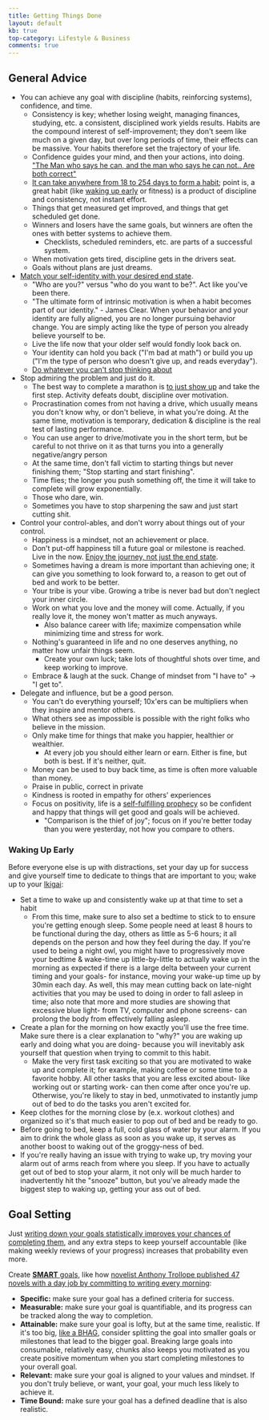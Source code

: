 ```yaml
---
title: Getting Things Done
layout: default
kb: true
top-category: Lifestyle & Business
comments: true
---
```


## General Advice

* You can achieve any goal with discipline (habits, reinforcing systems), confidence, and time.
  + Consistency is key; whether losing weight, managing finances, studying, etc. a consistent, disciplined work yields results. Habits are the compound interest of self-improvement; they don't seem like much on a given day, but over long periods of time, their effects can be massive. Your habits therefore set the trajectory of your life.
  + Confidence guides your mind, and then your actions, into doing. ["The Man who says he can, and the man who says he can not.. Are both correct"](./quotes.html)
  + [It can take anywhere from 18 to 254 days to form a habit](https://www.healthline.com/health/how-long-does-it-take-to-form-a-habit#tips-and-tricks); point is, a great habit (like [waking up early](#waking-up-early) or fitness) is a product of discipline and consistency, not instant effort.
  + Things that get measured get improved, and things that get scheduled get done.
  + Winners and losers have the same goals, but winners are often the ones with better systems to achieve them.
    - Checklists, scheduled reminders, etc. are parts of a successful system.
  + When motivation gets tired, discipline gets in the drivers seat.
  + Goals without plans are just dreams.
* [Match your self-identity with your desired end state](https://rescuetime.wpengine.com/james-clear/#identity).
  + "Who are you?" versus "who do you want to be?". Act like you've been there.
  + "The ultimate form of intrinsic motivation is when a habit becomes part of our identity." - James Clear. When your behavior and your identity are fully aligned, you are no longer pursuing behavior change. You are simply acting like the type of person you already believe yourself to be.
  + Live the life now that your older self would fondly look back on.
  + Your identity can hold you back ("I'm bad at math") or build you up ("I'm the type of person who doesn't give up, and reads everyday").
  + [Do whatever you can't stop thinking about](https://shime.sh/do-whatever-you-can%27t-stop-thinking-about)
* Stop admiring the problem and just do it.
  + The best way to complete a marathon is [to just show up](https://typesense.org/blog/the-unreasonable-effectiveness-of-just-showing-up-everyday/) and take the first step. Activity defeats doubt, discipline over motivation.
  + Procrastination comes from not having a drive, which usually means you don't know why, or don't believe, in what you're doing. At the same time, motivation is temporary, dedication & discipline is the real test of lasting performance.
  + You can use anger to drive/motivate you in the short term, but be careful to not thrive on it as that turns you into a generally negative/angry person
  + At the same time, don't fall victim to starting things but never finishing them; "Stop starting and start finishing".
  + Time flies; the longer you push something off, the time it will take to complete will grow exponentially.
  + Those who dare, win.
  + Sometimes you have to stop sharpening the saw and just start cutting shit.
* Control your control-ables, and don't worry about things out of your control.
  + Happiness is a mindset, not an achievement or place.
  + Don't put-off happiness till a future goal or milestone is reached. Live in the now. [Enjoy the journey, not just the end state](https://www.cs.utexas.edu/users/dahlin/bookshelf/hamming.html).
  + Sometimes having a dream is more important than achieving one; it can give you something to look forward to, a reason to get out of bed and work to be better.
  + Your tribe is your vibe. Growing a tribe is never bad but don't neglect your inner circle.
  + Work on what you love and the money will come. Actually, if you really love it, the money won't matter as much anyways.
    - Also balance career with life; maximize compensation while minimizing time and stress for work.
  + Nothing's guaranteed in life and no one deserves anything, no matter how unfair things seem.
    - Create your own luck; take lots of thoughtful shots over time, and keep working to improve.
  + Embrace & laugh at the suck. Change of mindset from "I have to" -> "I get to".
* Delegate and influence, but be a good person.
  + You can't do everything yourself; 10x'ers can be multipliers when they inspire and mentor others.
  + What others see as impossible is possible with the right folks who believe in the mission.
  + Only make time for things that make you happier, healthier or wealthier.
    - At every job you should either learn or earn. Either is fine, but both is best. If it's neither, quit.
  + Money can be used to buy back time, as time is often more valuable than money.
  + Praise in public, correct in private
  + Kindness is rooted in empathy for others' experiences
  + Focus on positivity, life is a [self-fulfilling prophecy](https://www.simplypsychology.org/self-fulfilling-prophecy.html) so be confident and happy that things will get good and goals will be achieved.
    - "Comparison is the thief of joy"; focus on if you're better today than you were yesterday, not how you compare to others.

### Waking Up Early

Before everyone else is up with distractions, set your day up for success and give yourself time to dedicate to things that are important to you; wake up to your [Ikigai](https://en.wikipedia.org/wiki/Ikigai):
* Set a time to wake up and consistently wake up at that time to set a habit
  + From this time, make sure to also set a bedtime to stick to to ensure you're getting enough sleep. Some people need at least 8 hours to be functional during the day, others as little as 5-6 hours; it all depends on the person and how they feel during the day. If you're used to being a night owl, you might have to progressively move your bedtime & wake-time up little-by-little to actually wake up in the morning as expected if there is a large delta between your current timing and your goals- for instance, moving your wake-up time up by 30min each day. As well, this may mean cutting back on late-night activities that you may be used to doing in order to fall asleep in time; also note that more and more studies are showing that excessive blue light- from TV, computer and phone screens- can prolong the body from effectively falling asleep.
* Create a plan for the morning on how exactly you'll use the free time. Make sure there is a clear explanation to "why?" you are waking up early and doing what you are doing- because you will inevitably ask yourself that question when trying to commit to this habit.
  + Make the very first task exciting so that you are motivated to wake up and complete it; for example, making coffee or some time to a favorite hobby. All other tasks that you are less excited about- like working out or starting work- can then come after once you're up. Otherwise, you're likely to stay in bed, unmotivated to instantly jump out of bed to do the tasks you aren't excited for.
* Keep clothes for the morning close by (e.x. workout clothes) and organized so it's that much easier to pop out of bed and be ready to go.
* Before going to bed, keep a full, cold glass of water by your alarm. If you aim to drink the whole glass as soon as you wake up, it serves as another boost to waking out of the groggy-ness of bed.
* If you're really having an issue with trying to wake up, try moving your alarm out of arms reach from where you sleep. If you have to actually get out of bed to stop your alarm, it not only will be much harder to inadvertently hit the "snooze" button, but you've already made the biggest step to waking up, getting your ass out of bed.


## Goal Setting

Just [writing down your goals statistically improves your chances of completing them](https://scholar.dominican.edu/cgi/viewcontent.cgi?article=1265&context=news-releases), and any extra steps to keep yourself accountable (like making weekly reviews of your progress) increases that probability even more.

Create [**SMART** goals](https://www.atlassian.com/blog/productivity/how-to-write-smart-goals), like how [novelist Anthony Trollope published 47 novels with a day job by committing to writing every morning](https://blog.doit.io/the-15-minute-anthony-trollope-routine/):
* **Specific:** make sure your goal has a defined criteria for success.
* **Measurable:** make sure your goal is quantifiable, and its progress can be tracked along the way to completion.
* **Attainable:** make sure your goal is lofty, but at the same time, realistic. If it's too big, [like a BHAG](https://www.jimcollins.com/concepts/bhag.html), consider splitting the goal into smaller goals or milestones that lead to the bigger goal. Breaking large goals into consumable, relatively easy, chunks also keeps you motivated as you create positive momentum when you start completing milestones to your overall goal.
* **Relevant:** make sure your goal is aligned to your values and mindset. If you don't truly believe, or want, your goal, your much less likely to achieve it.
* **Time Bound:** make sure your goal has a defined deadline that is also realistic.


